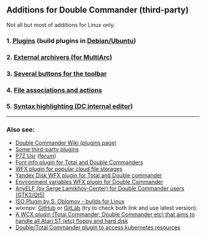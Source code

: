 Additions for Double Commander (third-party)
------------------------------

Not all but most of additions for Linux only.

### 1. [Plugins](plugins.md) (build plugins in [Debian/Ubuntu](dubuild.md))

### 2. [External archivers (for MultiArc)](multiarc.ini.md)

### 3. [Several buttons for the toolbar](buttons.md)

### 4. [File associations and actions](extassoc.xml.md)

### 5. [Syntax highlighting (DC internal editor)](highlighters)

---
### Also see:
- [Double Commander Wiki (plugins page)](https://github.com/doublecmd/doublecmd/wiki/Plugins)<br>
- [Some third-party plugins](https://github.com/doublecmd/plugins)<br>
- [P7Z Usr](https://github.com/ikk00/p7z-usr) ([forum](https://doublecmd.sourceforge.io/forum/viewtopic.php?f=5&t=3339))<br>
- [Font info plugin for Total and Double Commanders](https://github.com/danpla/wdx_fontinfo)<br>
- [WFX plugin for popular cloud file storages](https://github.com/ivanenko/cloud_storage)<br>
- [Yandex Disk WFX plugin for Total and Double commander](https://github.com/ivanenko/ydisk_commander)<br>
- [Environment variables WFX plugin for Double Commander](https://github.com/ivanenko/env_vars_commander)<br>
- [AnyELF (by Serge Lamikhov-Center) for Double Commander users (GTK2/Qt5)](https://github.com/Pasha-From-Russia/AnyELF-for-Double-Commander)<br>
- [ISO Plugin by S. Oblomov - builds for Linux](https://doublecmd.sourceforge.io/forum/viewtopic.php?f=5&t=3226)<br>
- wlxmpv: [GitHub](https://github.com/bayarookie/wlxmpv) or [GitLab](https://gitlab.com/bayarookie/wlxmpv) (try to check both link and use latest version).
- [A WCX plugin (Total Commander, Double Commander etc) that aims to handle all Atari ST (etc) floppy and hard disk ](https://github.com/ggnkua/Jacknife)<br>
- [Double/Total Commander plugin to access kubernetes resources ](https://github.com/calinrc/k8s_wfx)<br>
